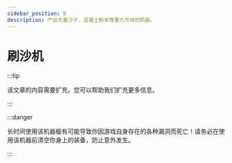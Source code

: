 ```yaml
---
sidebar_position: 9
description: 产出大量沙子、混凝土粉末等重力方块的机器。
---
```


# 刷沙机

:::tip

该文章的内容需要扩充。您可以帮助我们扩充更多信息。

:::

:::danger

长时间使用该机器极有可能导致你因游戏自身存在的各种漏洞而死亡！请务必在使用该机器前清空你身上的装备，防止意外发生。

:::